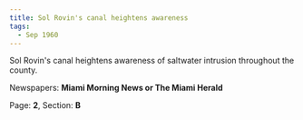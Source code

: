 ```yaml
---  
title: Sol Rovin's canal heightens awareness  
tags:  
  - Sep 1960  
---  
```

  
Sol Rovin's canal heightens awareness of saltwater intrusion throughout the county.  
  
Newspapers: **Miami Morning News or The Miami Herald**  
  
Page: **2**, Section: **B** 
